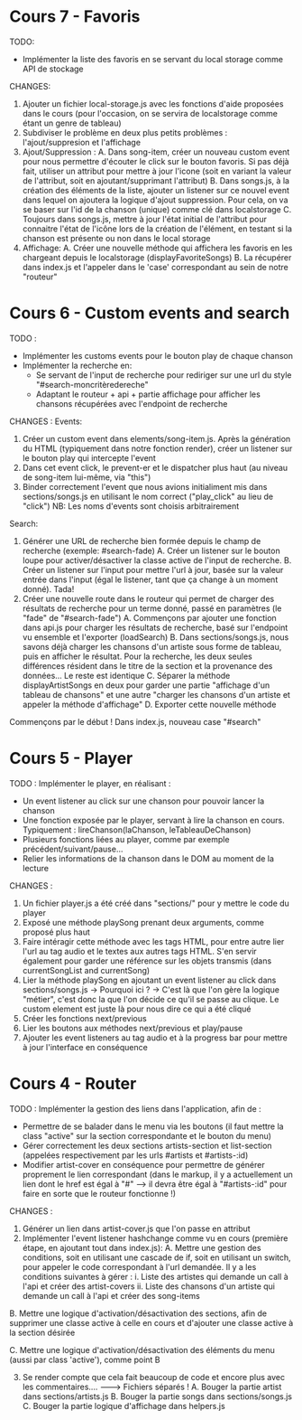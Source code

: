 # Cours 7 - Favoris
TODO:
- Implémenter la liste des favoris en se servant du local storage comme API de stockage

CHANGES:
1. Ajouter un fichier local-storage.js avec les fonctions d'aide proposées dans le cours (pour l'occasion, on se servira de localstorage comme étant un genre de tableau)
2. Subdiviser le problème en deux plus petits problèmes : l'ajout/suppresion et l'affichage
3. Ajout/Suppression :
  A. Dans song-item, créer un nouveau custom event pour nous permettre d'écouter le click sur le bouton favoris. Si pas déjà fait, utiliser un attribut pour mettre à jour l'icone (soit en variant la valeur de l'attribut, soit en ajoutant/supprimant l'attribut)
  B. Dans songs.js, à la création des éléments de la liste, ajouter un listener sur ce nouvel event dans lequel on ajoutera la logique d'ajout suppression. Pour cela, on va se baser sur l'id de la chanson (unique) comme clé dans localstorage
  C. Toujours dans songs.js, mettre à jour l'état initial de l'attribut pour connaitre l'état de l'icône lors de la création de l'élément, en testant si la chanson est présente ou non dans le local storage
4. Affichage:
  A. Créer une nouvelle méthode qui affichera les favoris en les chargeant depuis le localstorage (displayFavoriteSongs)
  B. La récupérer dans index.js et l'appeler dans le 'case' correspondant au sein de notre "routeur"


# Cours 6 - Custom events and search
TODO :
- Implémenter les customs events pour le bouton play de chaque chanson
- Implémenter la recherche en:
   - Se servant de l'input de recherche pour rediriger sur une url du style "#search-moncritèredereche"
   - Adaptant le routeur + api + partie affichage pour afficher les chansons récupérées avec l'endpoint de recherche

CHANGES :
Events:
1. Créer un custom event dans elements/song-item.js. Après la génération du HTML (typiquement dans notre fonction render), créer un listener sur le bouton play qui intercepte l'event
2. Dans cet event click, le prevent-er et le dispatcher plus haut (au niveau de song-item lui-même, via "this")
3. Binder correctement l'event que nous avions initialiment mis dans sections/songs.js en utilisant le nom correct ("play_click" au lieu de "click")
NB: Les noms d'events sont choisis arbitrairement

Search:
1. Générer une URL de recherche bien formée depuis le champ de recherche (exemple: #search-fade)
  A. Créer un listener sur le bouton loupe pour activer/désactiver la classe active de l'input de recherche.
  B. Créer un listener sur l'input pour mettre l'url à jour, basée sur la valeur entrée dans l'input (égal le listener, tant que ça change à un moment donné). Tada!
2. Créer une nouvelle route dans le routeur qui permet de charger des résultats de recherche pour un terme donné, passé en paramètres (le "fade" de "#search-fade")
  A. Commençons par ajouter une fonction dans api.js pour charger les résultats de recherche, basé sur l'endpoint vu ensemble et l'exporter (loadSearch)
  B. Dans sections/songs.js, nous savons déjà charger les chansons d'un artiste sous forme de tableau, puis en afficher le résultat. Pour la recherche, les deux seules différences résident dans le titre de la section et la provenance des données... Le reste est identique
  C. Séparer la méthode displayArtistSongs en deux pour garder une partie "affichage d'un tableau de chansons" et une autre "charger les chansons d'un artiste et appeler la méthode d'affichage"
  D. Exporter cette nouvelle méthode

  Commençons par le début ! Dans index.js, nouveau case "#search"


# Cours 5 - Player
TODO :
Implémenter le player, en réalisant :
- Un event listener au click sur une chanson pour pouvoir lancer la chanson
- Une fonction exposée par le player, servant à lire la chanson en cours. Typiquement : lireChanson(laChanson, leTableauDeChanson)
- Plusieurs fonctions liées au player, comme par exemple précédent/suivant/pause...
- Relier les informations de la chanson dans le DOM au moment de la lecture

CHANGES :
1. Un fichier player.js a été créé dans "sections/" pour y mettre le code du player
2. Exposé une méthode playSong prenant deux arguments, comme proposé plus haut
3. Faire intéragir cette méthode avec les tags HTML, pour entre autre lier l'url au tag audio et le textes aux autres tags HTML. S'en servir également pour garder une référence sur les objets transmis (dans currentSongList and currentSong)
4. Lier la méthode playSong en ajoutant un event listener au click dans sections/songs.js -> Pourquoi ici ? -> C'est là que l'on gère la logique "métier", c'est donc la que l'on décide ce qu'il se passe au clique. Le custom element est juste là pour nous dire ce qui a été cliqué
5. Créer les fonctions next/previous
6. Lier les boutons aux méthodes next/previous et play/pause
7. Ajouter les event listeners au tag audio et à la progress bar pour mettre à jour l'interface en conséquence



# Cours 4 - Router
TODO :
Implémenter la gestion des liens dans l'application, afin de :
- Permettre de se balader dans le menu via les boutons (il faut mettre la class "active" sur la section correspondante et le bouton du menu)
- Gérer correctement les deux sections artists-section et list-section (appelées respectivement par les urls #artists et #artists-:id)
- Modifier artist-cover en conséquence pour permettre de générer proprement le lien correspondant (dans le markup, il y a actuellement un lien dont le href est égal à "#" --> il devra être égal à "#artists-:id" pour faire en sorte que le routeur fonctionne !)


CHANGES :
1. Générer un lien dans artist-cover.js que l'on passe en attribut
2. Implémenter l'event listener hashchange comme vu en cours (première étape, en ajoutant tout dans index.js):
  A. Mettre une gestion des conditions, soit en utilisant une cascade de if, soit en utilisant un switch, pour appeler le code correspondant à l'url demandée. Il y a les conditions suivantes à gérer :
    i.  Liste des artistes qui demande un call à l'api et créer des artist-covers
    ii. Liste des chansons d'un artiste qui demande un call à l'api et créer des song-items

  B. Mettre une logique d'activation/désactivation des sections, afin de supprimer une classe active à celle en cours et d'ajouter une classe active à la section désirée

  C. Mettre une logique d'activation/désactivation des éléments du menu (aussi par class 'active'), comme point B

3. Se render compte que cela fait beaucoup de code et encore plus avec les commentaires.... ---> Fichiers séparés !
  A. Bouger la partie artist dans sections/artists.js
  B. Bouger la partie songs dans sections/songs.js
  C. Bouger la partie logique d'affichage dans helpers.js
